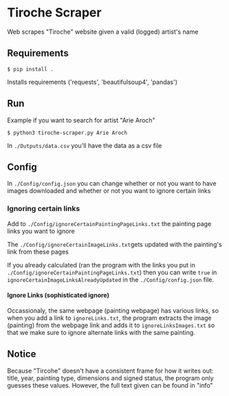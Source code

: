 # Tiroche Scraper
Web scrapes "Tiroche" website given a valid (logged) artist's name

## Requirements

```
$ pip install .
```
Installs requirements ('requests', 'beautifulsoup4', 'pandas')

## Run

Example if you want to search for artist "Arie Aroch"
```
$ python3 tiroche-scraper.py Arie Aroch
```

In `./Outputs/data.csv` you'll have the data as a csv file

## Config

In `./Config/config.json` you can change whether or not you want to have images downloaded and whether or not you want to ignore certain links

### Ignoring certain links

Add to `./Config/ignoreCertainPaintingPageLinks.txt` the painting page links you want to ignore

The `./Config/ignoreCertainImageLinks.txt`gets updated with the painting's link from these pages

If you already calculated (ran the program with the links you put in `./Config/ignoreCertainPaintingPageLinks.txt`) then
you can write `true` in `ignoreCertainImageLinksAlreadyUpdated` in the `./Config/config.json` file.

#### Ignore Links (sophisticated ignore)

Occassionaly, the same webpage (painting webpage) has various links, so when you add a link to `ignoreLinks.txt`, the program extracts the image (painting) from the webpage link and adds it to `ignoreLinksImages.txt` so that we make sure to ignore alternate links with the same painting.

## Notice
Because "Tircohe" doesn't have a consistent frame for how it writes out: title, year, painting type, dimensions and signed status, 
the program only guesses these values. However, the full text given can be found in "info"